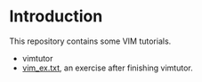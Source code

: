 # Introduction

This repository contains some VIM tutorials.

 - vimtutor
 - [vim_ex.txt][1], an exercise after finishing vimtutor.



[1]: https://github.com/csukuangfj/vim-exercises
